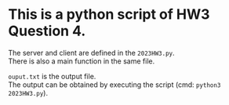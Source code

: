 # This is a python script of HW3 Question 4.  
  
The server and client are defined in the `2023HW3.py`.  
There is also a main function in the same file.  
  
`ouput.txt` is the output file.  
The output can be obtained by executing the script (cmd: `python3 2023HW3.py`).   
